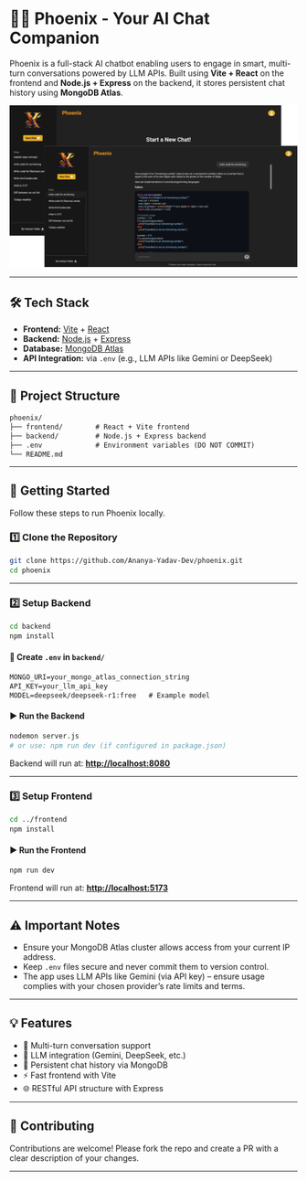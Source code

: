 
# 🐦‍🔥 Phoenix - Your AI Chat Companion

Phoenix is a full-stack AI chatbot enabling users to engage in smart, multi-turn conversations powered by LLM APIs. Built using **Vite + React** on the frontend and **Node.js + Express** on the backend, it stores persistent chat history using **MongoDB Atlas**.

![Phoenix Screenshot](frontend/public/assets/preview.png)

---

## 🛠 Tech Stack

* **Frontend:** [Vite](https://vitejs.dev/) + [React](https://reactjs.org/)
* **Backend:** [Node.js](https://nodejs.org/) + [Express](https://expressjs.com/)
* **Database:** [MongoDB Atlas](https://www.mongodb.com/atlas/database)
* **API Integration:** via `.env` (e.g., LLM APIs like Gemini or DeepSeek)

---

## 📁 Project Structure

```
phoenix/
├── frontend/        # React + Vite frontend
├── backend/         # Node.js + Express backend
├── .env             # Environment variables (DO NOT COMMIT)
└── README.md
```

---

## 🚀 Getting Started

Follow these steps to run Phoenix locally.

### 1️⃣ Clone the Repository

```bash
git clone https://github.com/Ananya-Yadav-Dev/phoenix.git
cd phoenix
```

---

### 2️⃣ Setup Backend

```bash
cd backend
npm install
```

#### 🔐 Create `.env` in `backend/`

```env
MONGO_URI=your_mongo_atlas_connection_string
API_KEY=your_llm_api_key
MODEL=deepseek/deepseek-r1:free   # Example model
```

#### ▶️ Run the Backend

```bash
nodemon server.js
# or use: npm run dev (if configured in package.json)
```

Backend will run at: **[http://localhost:8080](http://localhost:8080)**

---

### 3️⃣ Setup Frontend

```bash
cd ../frontend
npm install
```

#### ▶️ Run the Frontend

```bash
npm run dev
```

Frontend will run at: **[http://localhost:5173](http://localhost:5173)**

---

## ⚠️ Important Notes

* Ensure your MongoDB Atlas cluster allows access from your current IP address.
* Keep `.env` files secure and never commit them to version control.
* The app uses LLM APIs like Gemini (via API key) – ensure usage complies with your chosen provider’s rate limits and terms.

---

## 💡 Features

* 🔁 Multi-turn conversation support
* 💬 LLM integration (Gemini, DeepSeek, etc.)
* 📜 Persistent chat history via MongoDB
* ⚡ Fast frontend with Vite
* 🌐 RESTful API structure with Express

---

## 🤝 Contributing

Contributions are welcome! Please fork the repo and create a PR with a clear description of your changes.

---

